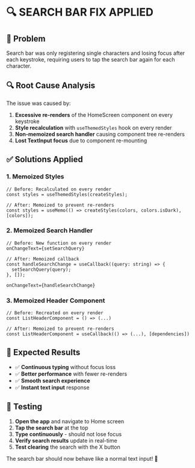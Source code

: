 # 🔍 SEARCH BAR FIX APPLIED

## 🐛 Problem
Search bar was only registering single characters and losing focus after each keystroke, requiring users to tap the search bar again for each character.

## 🔍 Root Cause Analysis
The issue was caused by:
1. **Excessive re-renders** of the HomeScreen component on every keystroke
2. **Style recalculation** with `useThemedStyles` hook on every render
3. **Non-memoized search handler** causing component tree re-renders
4. **Lost TextInput focus** due to component re-mounting

## ✅ Solutions Applied

### **1. Memoized Styles**
```tsx
// Before: Recalculated on every render
const styles = useThemedStyles(createStyles);

// After: Memoized to prevent re-renders
const styles = useMemo(() => createStyles(colors, colors.isDark), [colors]);
```

### **2. Memoized Search Handler**
```tsx
// Before: New function on every render
onChangeText={setSearchQuery}

// After: Memoized callback
const handleSearchChange = useCallback((query: string) => {
  setSearchQuery(query);
}, []);

onChangeText={handleSearchChange}
```

### **3. Memoized Header Component**
```tsx
// Before: Recreated on every render
const ListHeaderComponent = () => (...)

// After: Memoized to prevent re-renders
const ListHeaderComponent = useCallback(() => (...), [dependencies])
```

## 🎯 Expected Results
- ✅ **Continuous typing** without focus loss
- ✅ **Better performance** with fewer re-renders
- ✅ **Smooth search experience** 
- ✅ **Instant text input** response

## 🧪 Testing
1. **Open the app** and navigate to Home screen
2. **Tap the search bar** at the top
3. **Type continuously** - should not lose focus
4. **Verify search results** update in real-time
5. **Test clearing** the search with the X button

The search bar should now behave like a normal text input! 🎉
